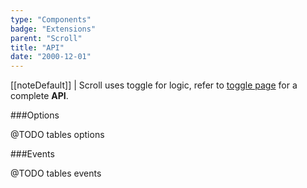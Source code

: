 ```yaml
---
type: "Components"
badge: "Extensions"
parent: "Scroll"
title: "API"
date: "2000-12-01"
---
```


[[noteDefault]]
| Scroll uses toggle for logic, refer to [toggle page](/components/toggle/api) for a complete **API**.

###Options

@TODO tables options

###Events

@TODO tables events
